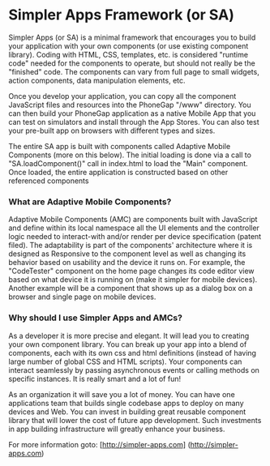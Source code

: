 # Simpler Apps Framework (or SA)

Simpler Apps (or SA) is a minimal framework that encourages you to build your application with your own components (or use existing component library). Coding with HTML, CSS, templates, etc. is considered "runtime code" needed for the components to operate, but should not really be the "finished" code. The components can vary from full page to small widgets, action components, data manipulation elements, etc.

Once you develop your application, you can copy all the component JavaScript files and resources into the PhoneGap "/www" directory. You can then build your PhoneGap application as a native Mobile App that you can test on simulators and install through the App Stores. You can also test your pre-built app on browsers with different types and sizes.

The entire SA app is built with components called Adaptive Mobile Components (more on this below). The initial loading is done via a call to "SA.loadComponent()" call in index.html to load the "Main" component. Once loaded, the entire application is constructed based on other referenced components

### What are Adaptive Mobile Components?

Adaptive Mobile Components (AMC) are components built with JavaScript and define within its local namespace all the UI elements and the controller logic needed to interact-with and/or render per device specification (patent filed). The adaptability is part of the components' architecture where it is designed as Responsive to the component level as well as changing its behavior based on usability and the device it runs on. For example, the "CodeTester" component on the home page changes its code editor view based on what device it is running on (make it simpler for mobile devices). Another example will be a component that shows up as a dialog box on a browser and single page on mobile devices.

### Why should I use Simpler Apps and AMCs?

As a developer it is more precise and elegant. It will lead you to creating your own component library. You can break up your app into a blend of components, each with its own css and html definitions (instead of having large number of global CSS and HTML scripts). Your components can interact seamlessly by passing asynchronous events or calling methods on specific instances. It is really smart and a lot of fun!

As an organization it will save you a lot of money. You can have one applications team that builds single codebase apps to deploy on many devices and Web. You can invest in building great reusable component library that will lower the cost of future app development. Such investments in app building infrastructure will greatly enhance your business.

For more information goto: [http://simpler-apps.com] (http://simpler-apps.com) 


